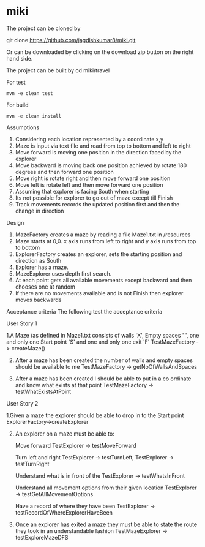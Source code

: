 # miki
The project can be cloned by

  git clone https://github.com/jagdishkumar8/miki.git
  
  
Or can be downloaded by clicking on the download zip button on the right hand side.

The project can be built by
  cd miki/travel
  
  For test
  
    mvn -e clean test
  For build
  
    mvn -e clean install

Assumptions
1. Considering each location represented by a coordinate x,y
2. Maze is input via text file and read from top to bottom and left to right
5. Move forward is moving one position in the direction faced by the explorer
6. Move backward is moving back one position achieved by rotate 180 degrees and then forward one position
7. Move right is rotate right and then move forward one position
8. Move left is rotate left and then move forward one position
6. Assuming that explorer is facing South when starting
7. Its not possible for explorer to go out of maze except till Finish
8. Track movements records the updated position first and then the change in direction

Design
1. MazeFactory creates a maze by reading a file Maze1.txt in /resources
2. Maze starts at 0,0. x axis runs from left to right and y axis runs from top to bottom
3. ExplorerFactory creates an explorer, sets the starting position and direction as South
4. Explorer has a maze.
5. MazeExplorer uses depth first search.
4. At each point gets all available movements except backward and then chooses one at random
5. If there are no movements available and is not Finish then explorer moves backwards

Acceptance criteria
The following test the acceptance criteria

User Story 1

1.A Maze (as defined in Maze1.txt consists of walls 'X', Empty spaces ' ', one and only one Start point 'S' and one and only one exit 'F'
	TestMazeFactory -> createMaze()
	
2. After a maze has been created the number of walls and empty spaces should be available to me
	TestMazeFactory -> getNoOfWallsAndSpaces
	
3. After a maze has been created I should be able to put in a co ordinate and know what exists at that point
	TestMazeFactory -> testWhatExistsAtPoint
	
User Story 2	

1.Given a maze the explorer should be able to drop in to the Start point
	ExplorerFactory->createExplorer
	
2. An explorer on a maze must be able to:

	Move forward
		TestExplorer -> testMoveForward
		
	Turn left and right
		TestExplorer -> testTurnLeft, TestExplorer -> testTurnRight
		
	Understand what is in front of the
		TestExplorer -> testWhatsInFront
		
	Understand all movement options from their given location
		TestExplorer -> testGetAllMovementOptions
		
	Have a record of where they have been
		TestExplorer -> testRecordOfWhereExplorerHaveBeen
		
3. Once an explorer has exited a maze they must be able to state the route they took in an understandable fashion
		TestMazeExplorer -> testExploreMazeDFS
